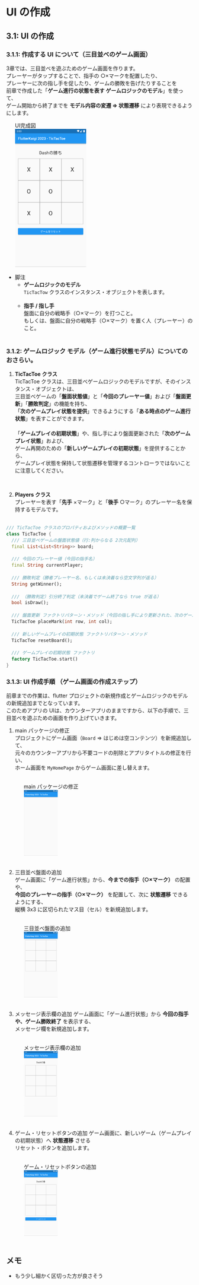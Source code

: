 # UI の作成

## 3.1: UI の作成

### 3.1.1: 作成する UI について（三目並べのゲーム画面）

3章では、三目並べを遊ぶためのゲーム画面を作ります。  
プレーヤーがタップすることで、指手の ○×マークを配置したり、  
プレーヤーに次の指し手を促したり、ゲームの勝敗を告げたりすることを  
前章で作成した「**ゲーム進行の状態を表す ゲームロジックのモデル**」を使って、  
ゲーム開始から終了までを **モデル内容の変遷 ⇒ 状態遷移** により表現できるようにします。

<ul>
  UI完成図<br/>
  <img src="../images/chapter3/chapter_3_1_1.png" alt="完成図" style="max-width:40%;">
  <!--
  ![完成図](../images/chapter3/chapter_3_1_1.png)
  -->
</ul>

- 脚注
  - **ゲームロジックのモデル**  
    `TicTacTow` クラスのインスタンス・オブジェクトを表します。  
    <br/>
  - **指手 / 指し手**  
    盤面に自分の戦略手（○×マーク）を打つこと。  
    もしくは、盤面に自分の戦略手（○×マーク）を置く人（プレーヤー）のこと。  
    <br/>


### 3.1.2: ゲームロジック モデル（ゲーム進行状態モデル）についてのおさらい。

1. **TicTacToe クラス**  
TicTacToe クラスは、三目並べゲームロジックのモデルですが、そのインスタンス・オブジェクトは、  
三目並べゲームの「**盤面状態値**」と「**今回のプレーヤー値**」および「**盤面更新**」「**勝敗判定**」の機能を持ち、  
「**次のゲームプレイ状態を提供**」できるようにする「**ある時点のゲーム進行状態**」を表すことができます。  
　  
「**ゲームプレイの初期状態**」や、指し手により盤面更新された「**次のゲームプレイ状態**」および、  
ゲーム再開のための「**新しいゲームプレイの初期状態**」を提供することから、  
ゲームプレイ状態を保持して状態遷移を管理するコントローラではないことに注意してください。  
<br/>

2. **Players クラス**  
   プレーヤーを表す「**先手** ×マーク」と「**後手** ○マーク」のプレーヤー名を保持するモデルです。  
   <br/>

```dart
/// TicTacToe クラスのプロパティおよびメソッドの概要一覧
class TicTacToe {
  /// 三目並べゲームの盤面状態値（行:列からなる 2次元配列）
  final List<List<String>> board;

  /// 今回のプレーヤー値（今回の指手名）
  final String currentPlayer;

  /// 勝敗判定（勝者プレーヤー名、もしくは未決着なら空文字列が返る）
  String getWinner();

  /// （勝敗判定）引分終了判定（未決着でゲーム終了なら true が返る）
  bool isDraw();

  /// 盤面更新 ファクトリパターン・メソッド（今回の指し手により更新された、次のゲーム進行状態を返す）
  TicTacToe placeMark(int row, int col);

  /// 新しいゲームプレイの初期状態 ファクトリパターン・メソッド
  TicTacToe resetBoard();

  /// ゲームプレイの初期状態 ファクトリ
  factory TicTacToe.start()
}
```

### 3.1.3: UI 作成手順 （ゲーム画面の作成ステップ）

前章までの作業は、flutter プロジェクトの新規作成とゲームロジックのモデルの新規追加までとなっています。  
このためアプリの UIは、カウンターアプリのままですから、以下の手順で、三目並べを遊ぶための画面を作り上げていきます。

1. main パッケージの修正  
   プロジェクトにゲーム画面（`Board` ⇒ はじめは空コンテンツ）を新規追加して、  
   元々のカウンターアプリから不要コードの削除とアプリタイトルの修正を行い、  
   ホーム画面を `MyHomePage` からゲーム画面に差し替えます。  
   <br/>
   <ul>
     main パッケージの修正<br/>
     <img src="../images/chapter3/chapter_3_3_1.png" alt="main パッケージの修正" style="max-width:20%;">
     <!--
     ![main パッケージの修正](../images/chapter3/chapter_3_3_1.png)
     -->
     <br/>
     <br/>
   </ul>

2. 三目並べ盤面の追加  
   ゲーム画面に「ゲーム進行状態」から、**今までの指手（○×マーク）** の配置や、  
   **今回のプレーヤーの指手（○×マーク）** を配置して、次に **状態遷移** できるようにする、  
   縦横 3x3 に区切られたマス目（セル）を新規追加します。  
   <br/>
   <ul>
     三目並べ盤面の追加<br/>
     <img src="../images/chapter3/chapter_3_3_2.png" alt="三目並べ盤面の追加" style="max-width:20%;">
     <!--
     ![三目並べ盤面の追加](../images/chapter3/chapter_3_3_2.png)
     -->
     <br/>
     <br/>
   </ul>

3. メッセージ表示欄の追加
   ゲーム画面に「ゲーム進行状態」から **今回の指手や、ゲーム勝敗終了** を表示する、  
   メッセージ欄を新規追加します。  
   <br/>
   <ul>
     メッセージ表示欄の追加<br/>
     <img src="../images/chapter3/chapter_3_3_3.png" alt="メッセージ表示欄の追加" style="max-width:20%;">
     <!--
     ![メッセージ表示欄の追加](../images/chapter3/chapter_3_3_3.png)
     -->
     <br/>
     <br/>
   </ul>

4. ゲーム・リセットボタンの追加
   ゲーム画面に、新しいゲーム（ゲームプレイの初期状態）へ **状態遷移** させる  
   リセット・ボタンを追加します。  
   <br/>
   <ul>
     ゲーム・リセットボタンの追加<br/>
     <img src="../images/chapter3/chapter_3_3_4.png" alt="ゲーム・リセットボタンの追加" style="max-width:20%;">
     <!--
     ![ゲーム・リセットボタンの追加](../images/chapter3/chapter_3_3_4.png)
     -->
     <br/>
     <br/>
   </ul>




## メモ
* もう少し細かく区切った方が良さそう
